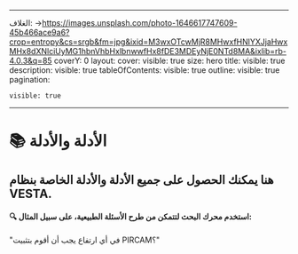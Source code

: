 * * *

الغلاف: >-<https://images.unsplash.com/photo-1646617747609-45b466ace9a6?crop=entropy&cs=srgb&fm=jpg&ixid=M3wxOTcwMjR8MHwxfHNlYXJjaHwxMHx8dXNlciUyMG1hbnVhbHxlbnwwfHx8fDE3MDEyNjE0NTd8MA&ixlib=rb-4.0.3&q=85>
coverY: 0
layout:
  cover:
    visible: true
    size: hero
  title:
    visible: true
  description:
    visible: true
  tableOfContents:
    visible: true
  outline:
    visible: true
  pagination:

    visible: true

* * *

# 📚 الأدلة والأدلة

## هنا يمكنك الحصول على جميع الأدلة والأدلة الخاصة بنظام VESTA.

#### 🔍 استخدم محرك البحث لتتمكن من طرح الأسئلة الطبيعية، على سبيل المثال:

"في أي ارتفاع يجب أن أقوم بتثبيت PIRCAM؟"
